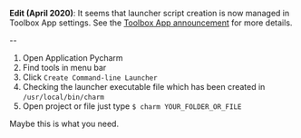 **Edit (April 2020)**: It seems that launcher script creation is now managed in Toolbox App settings.
See the [Toolbox App announcement][1] for more details.

--

1. Open Application Pycharm
2. Find tools in menu bar
3. Click `Create Command-line Launcher`
4. Checking the launcher executable file which has been created in `/usr/local/bin/charm`
5. Open project or file just type `$ charm YOUR_FOLDER_OR_FILE`

Maybe this is what you need.


  [1]: https://blog.jetbrains.com/blog/2018/08/23/toolbox-app-1-11-whats-new/